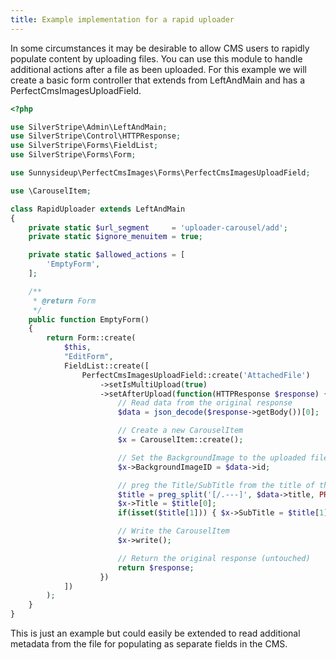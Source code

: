 ```yaml
---
title: Example implementation for a rapid uploader
---
```


In some circumstances it may be desirable to allow CMS users to rapidly populate content by uploading files. You can use this module to handle additional actions after a file as been uploaded. For this example we will create a basic form controller that extends from LeftAndMain and has a PerfectCmsImagesUploadField.

```php
<?php

use SilverStripe\Admin\LeftAndMain;
use SilverStripe\Control\HTTPResponse;
use SilverStripe\Forms\FieldList;
use SilverStripe\Forms\Form;

use Sunnysideup\PerfectCmsImages\Forms\PerfectCmsImagesUploadField;

use \CarouselItem;

class RapidUploader extends LeftAndMain
{
    private static $url_segment     = 'uploader-carousel/add';
    private static $ignore_menuitem = true;

    private static $allowed_actions = [
        'EmptyForm',
    ];

    /**
     * @return Form
     */
    public function EmptyForm()
    {
        return Form::create(
            $this,
            "EditForm",
            FieldList::create([
                PerfectCmsImagesUploadField::create('AttachedFile')
                    ->setIsMultiUpload(true)
                    ->setAfterUpload(function(HTTPResponse $response) {
                        // Read data from the original response
                        $data = json_decode($response->getBody())[0];

                        // Create a new CarouselItem
                        $x = CarouselItem::create();

                        // Set the BackgroundImage to the uploaded file
                        $x->BackgroundImageID = $data->id;

                        // preg the Title/SubTitle from the title of the file
                        $title = preg_split('[/.---]', $data->title, PREG_SPLIT_OFFSET_CAPTURE);
                        $x->Title = $title[0];
                        if(isset($title[1])) { $x->SubTitle = $title[1]; }

                        // Write the CarouselItem
                        $x->write();

                        // Return the original response (untouched)
                        return $response;
                    })
            ])
        );
    }
}
```

This is just an example but could easily be extended to read additional metadata from the file for populating as separate fields in the CMS.
